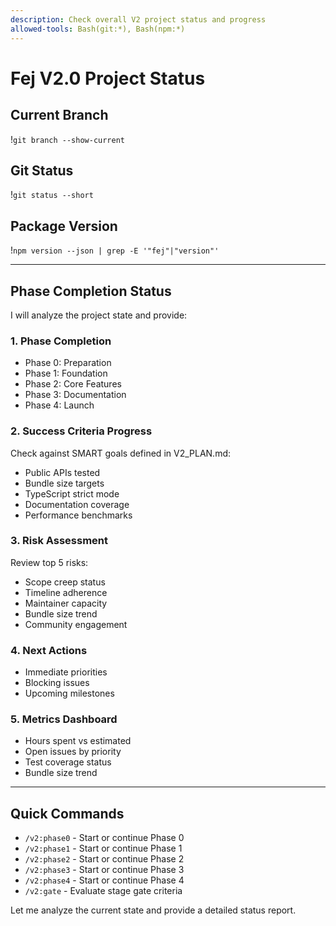 ```yaml
---
description: Check overall V2 project status and progress
allowed-tools: Bash(git:*), Bash(npm:*)
---
```


# Fej V2.0 Project Status

## Current Branch
!`git branch --show-current`

## Git Status
!`git status --short`

## Package Version
!`npm version --json | grep -E '"fej"|"version"'`

---

## Phase Completion Status

I will analyze the project state and provide:

### 1. **Phase Completion**
- Phase 0: Preparation
- Phase 1: Foundation
- Phase 2: Core Features
- Phase 3: Documentation
- Phase 4: Launch

### 2. **Success Criteria Progress**
Check against SMART goals defined in V2_PLAN.md:
- Public APIs tested
- Bundle size targets
- TypeScript strict mode
- Documentation coverage
- Performance benchmarks

### 3. **Risk Assessment**
Review top 5 risks:
- Scope creep status
- Timeline adherence
- Maintainer capacity
- Bundle size trend
- Community engagement

### 4. **Next Actions**
- Immediate priorities
- Blocking issues
- Upcoming milestones

### 5. **Metrics Dashboard**
- Hours spent vs estimated
- Open issues by priority
- Test coverage status
- Bundle size trend

---

## Quick Commands
- `/v2:phase0` - Start or continue Phase 0
- `/v2:phase1` - Start or continue Phase 1
- `/v2:phase2` - Start or continue Phase 2
- `/v2:phase3` - Start or continue Phase 3
- `/v2:phase4` - Start or continue Phase 4
- `/v2:gate` - Evaluate stage gate criteria

Let me analyze the current state and provide a detailed status report.
